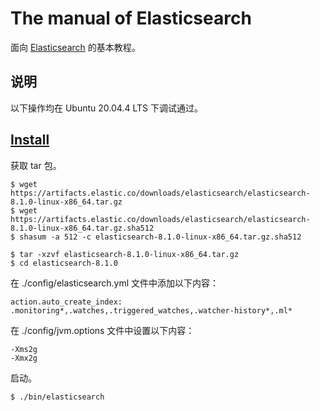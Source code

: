 # The manual of Elasticsearch

面向 [Elasticsearch](https://www.elastic.co/cn/elasticsearch/) 的基本教程。

## 说明

以下操作均在 Ubuntu 20.04.4 LTS 下调试通过。

## [Install](https://www.elastic.co/guide/en/elasticsearch/reference/current/targz.html)

获取 tar 包。

```
$ wget https://artifacts.elastic.co/downloads/elasticsearch/elasticsearch-8.1.0-linux-x86_64.tar.gz
$ wget https://artifacts.elastic.co/downloads/elasticsearch/elasticsearch-8.1.0-linux-x86_64.tar.gz.sha512
$ shasum -a 512 -c elasticsearch-8.1.0-linux-x86_64.tar.gz.sha512

$ tar -xzvf elasticsearch-8.1.0-linux-x86_64.tar.gz
$ cd elasticsearch-8.1.0
```

在 ./config/elasticsearch.yml 文件中添加以下内容：

```
action.auto_create_index: .monitoring*,.watches,.triggered_watches,.watcher-history*,.ml*
```

在 ./config/jvm.options 文件中设置以下内容：

```
-Xms2g
-Xmx2g
```

启动。

```
$ ./bin/elasticsearch
```
